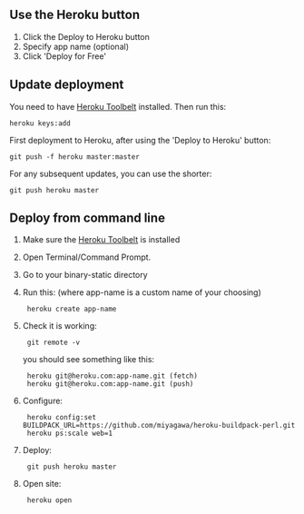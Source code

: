 ## Use the Heroku button

1. Click the Deploy to Heroku button
2. Specify app name (optional)
3. Click 'Deploy for Free'

## Update deployment

You need to have [Heroku Toolbelt](https://toolbelt.heroku.com) installed. Then run this:

    heroku keys:add

First deployment to Heroku, after using the 'Deploy to Heroku' button:

    git push -f heroku master:master

For any subsequent updates, you can use the shorter:

    git push heroku master

## Deploy from command line

1. Make sure the [Heroku Toolbelt](https://toolbelt.heroku.com/) is installed
2. Open Terminal/Command Prompt.
3. Go to your binary-static directory
4. Run this: (where app-name is a custom name of your choosing)

        heroku create app-name

5. Check it is working:

        git remote -v

    you should see something like this:

        heroku git@heroku.com:app-name.git (fetch)
        heroku git@heroku.com:app-name.git (push)

6. Configure:

        heroku config:set BUILDPACK_URL=https://github.com/miyagawa/heroku-buildpack-perl.git
        heroku ps:scale web=1

7. Deploy:

        git push heroku master

8. Open site:

        heroku open